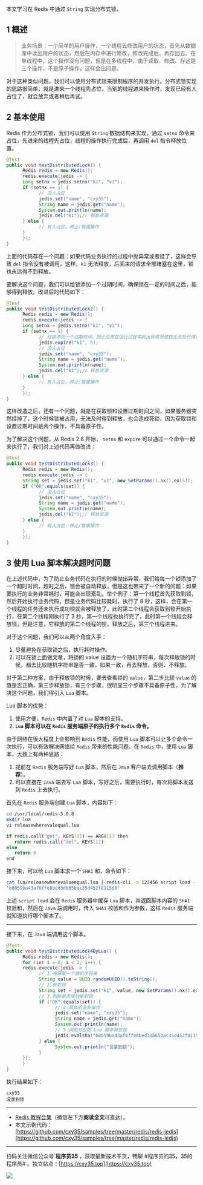 本文学习在 Redis 中通过 `String` 实现分布式锁。
<!-- more -->

## 1 概述

> 业务场景：一个简单的用户操作，一个线程去修改用户的状态，首先从数据库中读出用户的状态，然后在内存中进行修改，修改完成后，再存回去。在单线程中，这个操作没有问题，但是在多线程中，由于读取、修改、存这是三个操作，不是原子操作，这样会出问题。

对于这种类似问题，我们可以使用分布式锁来限制程序的并发执行。分布式锁实现的思路很简单，就是进来一个线程先占位，当别的线程进来操作时，发现已经有人占位了，就会放弃或者稍后再试。

## 2 基本使用

Redis 作为分布式锁，我们可以使用 `String` 数据结构来实现，通过 `setnx` 命令来占位，先进来的线程先占位，线程的操作执行完成后，再调用 `del` 指令释放位置。

```java
@Test
public void testDistributedLock() {
      Redis redis = new Redis();
      redis.execute(jedis -> {
      Long setnx = jedis.setnx("k1", "v1");
      if (setnx == 1) {
            // 没人占位
            jedis.set("name", "cxy35");
            String name = jedis.get("name");
            System.out.println(name);
            jedis.del("k1");// 释放资源
      } else {
            // 有人占位，停止/暂缓操作
      }
      });
}
```

上面的代码存在一个问题：如果代码业务执行的过程中抛异常或者挂了，这样会导致 `del` 指令没有被调用，这样，`k1` 无法释放，后面来的请求全部堵塞在这里，锁也永远得不到释放。

要解决这个问题，我们可以给锁添加一个过期时间，确保锁在一定的时间之后，能够得到释放。改进后的代码如下：

```java
@Test
public void testDistributedLock2() {
      Redis redis = new Redis();
      redis.execute(jedis -> {
      Long setnx = jedis.setnx("k1", "v1");
      if (setnx == 1) {
            // 给锁添加一个过期时间，防止应用在运行过程中抛出异常导致锁无法及时得到释放
            jedis.expire("k1", 5);
            // 没人占位
            jedis.set("name", "cxy35");
            String name = jedis.get("name");
            System.out.println(name);
            jedis.del("k1");// 释放资源
      } else {
            // 有人占位，停止/暂缓操作
      }
      });
}
```

这样改造之后，还有一个问题，就是在获取锁和设置过期时间之间，如果服务器突然挂掉了，这个时候锁被占用，无法及时得到释放，也会造成死锁，因为获取锁和设置过期时间是两个操作，不具备原子性。

为了解决这个问题，从 Redis 2.8 开始， `setnx` 和 `expire` 可以通过一个命令一起来执行了，我们对上述代码再做改进：

```java
@Test
public void testDistributedLock3() {
      Redis redis = new Redis();
      redis.execute(jedis -> {
      String set = jedis.set("k1", "v1", new SetParams().nx().ex(5));
      if ("OK".equals(set)) {
            // 没人占位
            jedis.set("name", "cxy35");
            String name = jedis.get("name");
            System.out.println(name);
            jedis.del("k1");// 释放资源
      } else {
            // 有人占位，停止/暂缓操作
      }
      });
}
```

## 3 使用 Lua 脚本解决超时问题

在上述代码中，为了防止业务代码在执行的时候抛出异常，我们给每一个锁添加了一个超时时间，超时之后，锁会被自动释放，但是这也带来了一个新的问题：如果要执行的业务非常耗时，可能会出现紊乱。举个例子：第一个线程首先获取到锁，然后开始执行业务代码，但是业务代码比较耗时，执行了 8 秒，这样，会在第一个线程的任务还未执行成功锁就会被释放了，此时第二个线程会获取到锁开始执行，在第二个线程刚执行了 3 秒，第一个线程也执行完了，此时第一个线程会释放锁，但是注意，它释放的第二个线程的锁，释放之后，第三个线程进来。

对于这个问题，我们可以从两个角度入手：

1. 尽量避免在获取锁之后，执行耗时操作。
2. 可以在锁上面做文章，将锁的 value 设置为一个随机字符串，每次释放锁的时候，都去比较随机字符串是否一致，如果一致，再去释放，否则，不释放。

对于第二种方案，由于释放锁的时候，要去查看锁的 `value`，第二步比较 `value` 的值是否正确，第三步释放锁，有三个步骤，很明显三个步骤不具备原子性，为了解决这个问题，我们得引入 `Lua` 脚本。

Lua 脚本的优势：

1. 使用方便，`Redis` 中内置了对 `Lua` 脚本的支持。
2. **`Lua` 脚本可以在 `Redis` 服务端原子的执行多个 `Redis` 命令。**

由于网络在很大程度上会影响到 `Redis` 性能，而使用 `Lua` 脚本可以让多个命令一次执行，可以有效解决网络给 `Redis` 带来的性能问题。在 `Redis` 中，使用 `Lua` 脚本，大致上有两种思路：

1. 提前在 `Redis` 服务端写好 `Lua` 脚本，然后在 `Java` 客户端去调用脚本（**推荐**）。
2. 可以直接在 `Java` 端去写 `Lua` 脚本，写好之后，需要执行时，每次将脚本发送到 `Redis` 上去执行。

首先在 `Redis` 服务端创建 `Lua` 脚本，内容如下：

```bash
cd /usr/local/redis-5.0.8
mkdir lua
vi releasewherevalequal.lua

if redis.call("get", KEYS[1]) == ARGV[1] then
   return redis.call("del", KEYS[1])
else
   return 0
end
```

接下来，可以给 `Lua` 脚本求一个 `SHA1` 和，命令如下：

```bash
cat lua/releasewherevalueequal.lua | redis-cli -a 123456 script load --pipe
"b8059ba43af6ffe8bed3db65bac35d452f8115d8"
```

上述 `script load` 会在 `Redis` 服务器中缓存 `Lua` 脚本，并返回脚本内容的 `SHA1` 校验和，然后在 `Java` 端调用时，传入 `SHA1` 校验和作为参数，这样 `Redis` 服务端就知道执行哪个脚本了。

---

接下来，在 `Java` 端调用这个脚本。

```java
@Test
public void testDistributedLock4ByLua() {
      Redis redis = new Redis();
      for (int i = 0; i < 2; i++) {
      redis.execute(jedis -> {
            // 1.先获取一个随机字符串
            String value = UUID.randomUUID().toString();
            // 2.获取锁
            String set = jedis.set("k1", value, new SetParams().nx().ex(5));
            // 3.判断是否成功拿到锁
            if ("OK".equals(set)) {
                  // 4.具体的业务操作
                  jedis.set("name", "cxy35");
                  String name = jedis.get("name");
                  System.out.println(name);
                  // 5.调用对应的 Lua 脚本释放锁
                  jedis.evalsha("b8059ba43af6ffe8bed3db65bac35d452f8115d8", Arrays.asList("k1"), Arrays.asList(value));
            } else {
                  System.out.println("没拿到锁");
            }
      });
      }
}
```

执行结果如下：

```
cxy35
没拿到锁
```

---

- [Redis 教程合集](https://mp.weixin.qq.com/s/iivXrj1cfTiPy89ueE_53Q)（微信左下方**阅读全文**可直达）。
- 本文示例代码：[https://github.com/cxy35/samples/tree/master/redis/redis-jedis](https://github.com/cxy35/samples/tree/master/redis/redis-jedis)


---

扫码关注微信公众号 **程序员35** ，获取最新技术干货，畅聊 #程序员的35，35的程序员# 。独立站点：[https://cxy35.top](https://cxy35.top)

![](https://oscimg.oschina.net/oscnet/up-285838b9c516db5bb1ba760f292f2346078.JPEG)